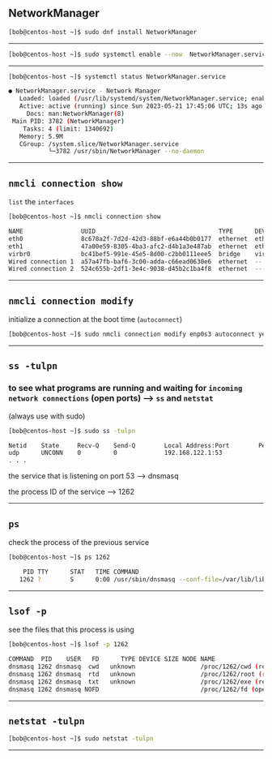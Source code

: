 

## NetworkManager


```bash
[bob@centos-host ~]$ sudo dnf install NetworkManager
```

________________________________________________________________________________________________




```bash
[bob@centos-host ~]$ sudo systemctl enable --now  NetworkManager.service
```

________________________________________________________________________________________________






```bash
[bob@centos-host ~]$ systemctl status NetworkManager.service

● NetworkManager.service - Network Manager
   Loaded: loaded (/usr/lib/systemd/system/NetworkManager.service; enabled; vendor prese>
   Active: active (running) since Sun 2023-05-21 17:45:06 UTC; 13s ago
     Docs: man:NetworkManager(8)
 Main PID: 3782 (NetworkManager)
    Tasks: 4 (limit: 1340692)
   Memory: 5.9M
   CGroup: /system.slice/NetworkManager.service
           └─3782 /usr/sbin/NetworkManager --no-daemon
```

________________________________________________________________________________________________



## `nmcli connection show`

`list` the `interfaces`

```bash
[bob@centos-host ~]$ nmcli connection show

NAME                UUID                                  TYPE      DEVICE 
eth0                8c678a2f-7d2d-42d3-88bf-e6a44b0b0177  ethernet  eth0   
eth1                47a00e59-8305-4ba3-afc2-d4b1a3e487ab  ethernet  eth1   
virbr0              bc41bef5-991e-45e5-8d00-c2bb0111eee5  bridge    virbr0 
Wired connection 1  a57a47fb-baf6-3c00-adda-c66ead0630e6  ethernet  --     
Wired connection 2  524c655b-2df1-3e4c-9038-d45b2c1ba4f8  ethernet  --    
```

________________________________________________________________________________________________

## `nmcli connection modify`

initialize a connection at the boot time (`autoconnect`)

```bash
[bob@centos-host ~]$ sudo nmcli connection modify enp0s3 autoconnect yes
```

________________________________________________________________________________________________


## `ss -tulpn`

### to see what programs are running and waiting for `incoming network connections` (open ports) --> `ss` and `netstat`

(always use with sudo)

```bash
[bob@centos-host ~]$ sudo ss -tulpn

Netid    State     Recv-Q    Send-Q        Local Address:Port        Peer Address:Port   Process                                                                                  
udp      UNCONN    0         0             192.168.122.1:53               0.0.0.0:*       users:(("dnsmasq",pid=1262,fd=5))                                                       
. . .
```

the service that is listening on port 53    -->   dnsmasq

the process ID of the service               -->   1262


________________________________________________________________________________________________


## `ps`


check the process of the previous service


```bash
[bob@centos-host ~]$ ps 1262

    PID TTY      STAT   TIME COMMAND
   1262 ?        S      0:00 /usr/sbin/dnsmasq --conf-file=/var/lib/libvirt/dnsmasq/defau
```

________________________________________________________________________________________________


## `lsof -p`

see the files that this process is using

```bash
[bob@centos-host ~]$ lsof -p 1262

COMMAND  PID    USER   FD      TYPE DEVICE SIZE NODE NAME
dnsmasq 1262 dnsmasq  cwd   unknown                  /proc/1262/cwd (readlink: Permission denied)
dnsmasq 1262 dnsmasq  rtd   unknown                  /proc/1262/root (readlink: Permission denied)
dnsmasq 1262 dnsmasq  txt   unknown                  /proc/1262/exe (readlink: Permission denied)
dnsmasq 1262 dnsmasq NOFD                            /proc/1262/fd (opendir: Permission denied)
```

________________________________________________________________________________________________



## `netstat -tulpn`


```bash
[bob@centos-host ~]$ sudo netstat -tulpn
```

________________________________________________________________________________________________
